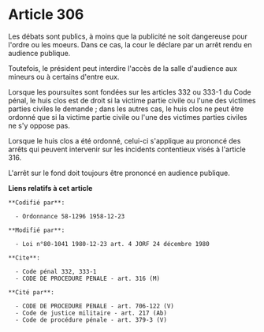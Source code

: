 # Article 306

Les débats sont publics, à moins que la publicité ne soit dangereuse pour l'ordre ou les moeurs. Dans ce cas, la cour le
déclare par un arrêt rendu en audience publique.

Toutefois, le président peut interdire l'accès de la salle d'audience aux mineurs ou à certains d'entre eux.

Lorsque les poursuites sont fondées sur les articles 332 ou 333-1 du Code pénal, le huis clos est de droit si la victime
partie civile ou l'une des victimes parties civiles le demande ; dans les autres cas, le huis clos ne peut être ordonné que
si la victime partie civile ou l'une des victimes parties civiles ne s'y oppose pas.

Lorsque le huis clos a été ordonné, celui-ci s'applique au prononcé des arrêts qui peuvent intervenir sur les incidents
contentieux visés à l'article 316.

L'arrêt sur le fond doit toujours être prononcé en audience publique.

**Liens relatifs à cet article**

	**Codifié par**:

	  - Ordonnance 58-1296 1958-12-23

	**Modifié par**:

	  - Loi n°80-1041 1980-12-23 art. 4 JORF 24 décembre 1980

	**Cite**:

	  - Code pénal 332, 333-1
	  - CODE DE PROCEDURE PENALE - art. 316 (M)

	**Cité par**:

	  - CODE DE PROCEDURE PENALE - art. 706-122 (V)
	  - Code de justice militaire - art. 217 (Ab)
	  - Code de procédure pénale - art. 379-3 (V)
